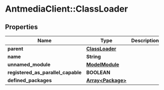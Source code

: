 # AntmediaClient::ClassLoader

## Properties
Name | Type | Description | Notes
------------ | ------------- | ------------- | -------------
**parent** | [**ClassLoader**](ClassLoader.md) |  | [optional] 
**name** | **String** |  | [optional] 
**unnamed_module** | [**ModelModule**](ModelModule.md) |  | [optional] 
**registered_as_parallel_capable** | **BOOLEAN** |  | [optional] 
**defined_packages** | [**Array&lt;Package&gt;**](Package.md) |  | [optional] 


